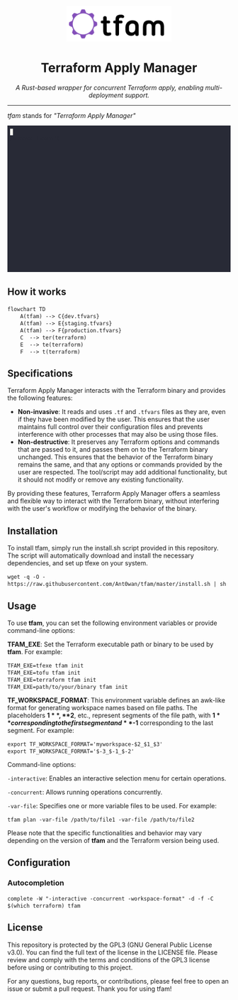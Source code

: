 <br />
<p align="center">
  <a href="">
    <img src=".logo.png" alt="Logo" height="80">
  </a>
      <h1 align="center">Terraform Apply Manager</h1>
  <p align="center"><i>A Rust-based wrapper for concurrent Terraform apply, enabling multi-deployment support.</i></p>
</p>

---

*tfam* stands for *"Terraform Apply Manager"*

![tfam interactive demo](menu.gif)

## How it works

```mermaid
flowchart TD
    A(tfam) --> C{dev.tfvars}
    A(tfam) --> E{staging.tfvars}
    A(tfam) --> F{production.tfvars}
    C  --> ter(terraform)
    E  --> te(terraform)
    F  --> t(terraform)
```

## Specifications

Terraform Apply Manager interacts with the Terraform binary and provides the following features:

- **Non-invasive**: It reads and uses `.tf` and `.tfvars` files as they are, even if they have been modified by the user. This ensures that the user maintains full control over their configuration files and prevents interference with other processes that may also be using those files.
- **Non-destructive**: It preserves any Terraform options and commands that are passed to it, and passes them on to the Terraform binary unchanged. This ensures that the behavior of the Terraform binary remains the same, and that any options or commands provided by the user are respected. The tool/script may add additional functionality, but it should not modify or remove any existing functionality.

By providing these features, Terraform Apply Manager offers a seamless and flexible way to interact with the Terraform binary, without interfering with the user's workflow or modifying the behavior of the binary.

## Installation

To install tfam, simply run the install.sh script provided in this repository. The script will automatically download and install the necessary dependencies, and set up tfexe on your system.

```shell
wget -q -O -  https://raw.githubusercontent.com/Ant0wan/tfam/master/install.sh | sh
```

## Usage

To use **tfam**, you can set the following environment variables or provide command-line options:

**TFAM_EXE**: Set the Terraform executable path or binary to be used by **tfam**. For example:

```shell
TFAM_EXE=tfexe tfam init
TFAM_EXE=tofu tfam init
TFAM_EXE=terraform tfam init
TFAM_EXE=path/to/your/binary tfam init
```

**TF_WORKSPACE_FORMAT**: This environment variable defines an awk-like format for generating workspace names based on file paths. The placeholders **$1**, **$2**, etc., represent segments of the file path, with **$1** corresponding to the first segment and **$-1** corresponding to the last segment. For example:

```shell
export TF_WORKSPACE_FORMAT='myworkspace-$2_$1_$3'
export TF_WORKSPACE_FORMAT='$-3_$-1_$-2'
```

Command-line options:

`-interactive`: Enables an interactive selection menu for certain operations.

`-concurrent`: Allows running operations concurrently.

`-var-file`: Specifies one or more variable files to be used. For example:

```shell
tfam plan -var-file /path/to/file1 -var-file /path/to/file2
```

Please note that the specific functionalities and behavior may vary depending on the version of **tfam** and the Terraform version being used.

## Configuration

### Autocompletion

```shell
complete -W "-interactive -concurrent -workspace-format" -d -f -C $(which terraform) tfam
```

## License

This repository is protected by the GPL3 (GNU General Public License v3.0). You can find the full text of the license in the LICENSE file. Please review and comply with the terms and conditions of the GPL3 license before using or contributing to this project.

For any questions, bug reports, or contributions, please feel free to open an issue or submit a pull request. Thank you for using tfam!
